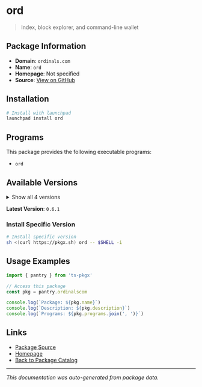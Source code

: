# ord

> Index, block explorer, and command-line wallet

## Package Information

- **Domain**: `ordinals.com`
- **Name**: `ord`
- **Homepage**: Not specified
- **Source**: [View on GitHub](https://github.com/pkgxdev/pantry/tree/main/projects/ordinals.com/package.yml)

## Installation

```bash
# Install with launchpad
launchpad install ord
```

## Programs

This package provides the following executable programs:

- `ord`

## Available Versions

<details>
<summary>Show all 4 versions</summary>

- `0.6.1`, `0.6.0`, `0.5.1`, `0.5.0`

</details>

**Latest Version**: `0.6.1`

### Install Specific Version

```bash
# Install specific version
sh <(curl https://pkgx.sh) ord -- $SHELL -i
```

## Usage Examples

```typescript
import { pantry } from 'ts-pkgx'

// Access this package
const pkg = pantry.ordinalscom

console.log(`Package: ${pkg.name}`)
console.log(`Description: ${pkg.description}`)
console.log(`Programs: ${pkg.programs.join(', ')}`)
```

## Links

- [Package Source](https://github.com/pkgxdev/pantry/tree/main/projects/ordinals.com/package.yml)
- [Homepage](#)
- [Back to Package Catalog](../package-catalog.md)

---

*This documentation was auto-generated from package data.*
